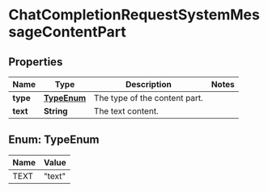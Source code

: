 

# ChatCompletionRequestSystemMessageContentPart


## Properties

| Name | Type | Description | Notes |
|------------ | ------------- | ------------- | -------------|
|**type** | [**TypeEnum**](#TypeEnum) | The type of the content part. |  |
|**text** | **String** | The text content. |  |



## Enum: TypeEnum

| Name | Value |
|---- | -----|
| TEXT | &quot;text&quot; |




